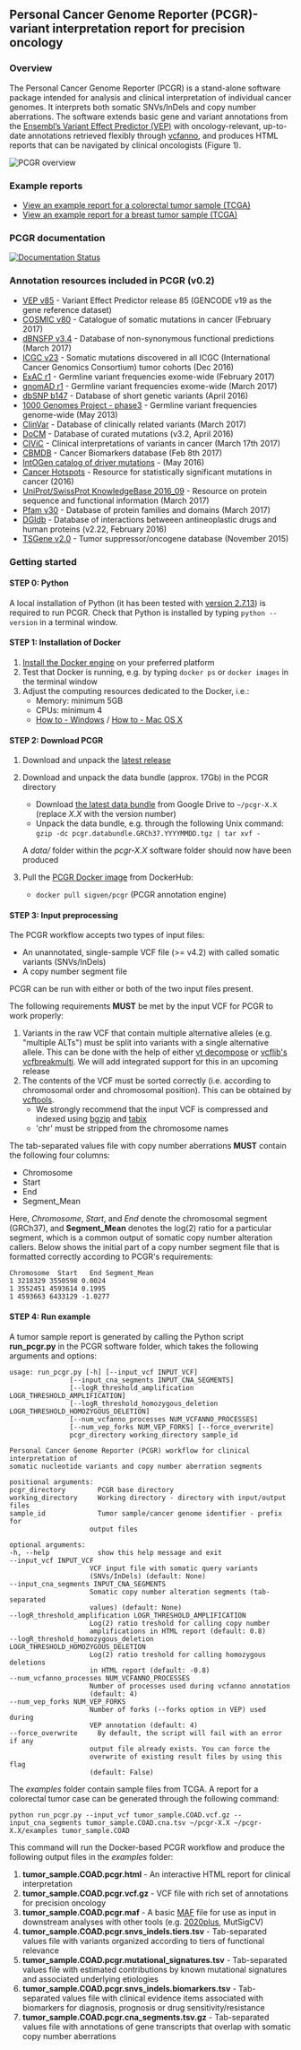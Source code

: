 ## Personal Cancer Genome Reporter (PCGR)- variant interpretation report for precision oncology

### Overview

The Personal Cancer Genome Reporter (PCGR) is a stand-alone software package intended for analysis and clinical interpretation of individual cancer genomes. It interprets both somatic SNVs/InDels and copy number aberrations. The software extends basic gene and variant annotations from the [Ensembl’s Variant Effect Predictor (VEP)](http://www.ensembl.org/info/docs/tools/vep/index.html) with oncology-relevant, up-to-date annotations retrieved flexibly through [vcfanno](https://github.com/brentp/vcfanno), and produces HTML reports that can be navigated by clinical oncologists (Figure 1).

![PCGR overview](PCGR_workflow.png)

### Example reports
* <a href="http://folk.uio.no/sigven/tumor_sample.COAD.pcgr.html" target="_blank">View an example report for a colorectal tumor sample (TCGA)</a>
* <a href="http://folk.uio.no/sigven/tumor_sample.BRCA.pcgr.html" target="_blank">View an example report for a breast tumor sample (TCGA)</a>

### PCGR documentation

[![Documentation Status](https://readthedocs.org/projects/pcgr/badge/?version=latest)](http://pcgr.readthedocs.io/en/latest/?badge=latest)


### Annotation resources included in PCGR (v0.2)

* [VEP v85](http://www.ensembl.org/info/docs/tools/vep/index.html) - Variant Effect Predictor release 85 (GENCODE v19 as the gene reference dataset)
* [COSMIC v80](http://cancer.sanger.ac.uk/cosmic/) - Catalogue of somatic mutations in cancer (February 2017)
* [dBNSFP v3.4](https://sites.google.com/site/jpopgen/dbNSFP) - Database of non-synonymous functional predictions (March 2017)
* [ICGC v23](https://dcc.icgc.org/) - Somatic mutations discovered in all ICGC (International Cancer Genomics Consortium) tumor cohorts (Dec 2016)
* [ExAC r1](http://exac.broadinstitute.org/) - Germline variant frequencies exome-wide (February 2017)
* [gnomAD r1](http://gnomad.broadinstitute.org/) - Germline variant frequencies exome-wide (March 2017)
* [dbSNP b147](http://www.ncbi.nlm.nih.gov/SNP/) - Database of short genetic variants (April 2016)
* [1000 Genomes Project - phase3](ftp://ftp.1000genomes.ebi.ac.uk/vol1/ftp/release/20130502/) - Germline variant frequencies genome-wide (May 2013)
* [ClinVar](http://www.ncbi.nlm.nih.gov/clinvar/) - Database of clinically related variants (March 2017)
* [DoCM](http://docm.genome.wustl.edu) - Database of curated mutations (v3.2, April 2016)
* [CIViC](http://civic.genome.wustl.edu) - Clinical interpretations of variants in cancer (March 17th 2017)
* [CBMDB](http://www.cancergenomeinterpreter.org/biomarkers) - Cancer Biomarkers database (Feb 8th 2017)
* [IntOGen catalog of driver mutations](https://www.intogen.org/downloads) - (May 2016)
* [Cancer Hotspots](http://cancerhotspots.org) - Resource for statistically significant mutations in cancer (2016)
* [UniProt/SwissProt KnowledgeBase 2016_09](http://www.uniprot.org) - Resource on protein sequence and functional information (March 2017)
* [Pfam v30](http://pfam.xfam.org) - Database of protein families and domains (March 2017)
* [DGIdb](http://dgidb.genome.wustl.edu) - Database of interactions betweeen antineoplastic drugs and human proteins (v2.22, February 2016)
* [TSGene v2.0](http://bioinfo.mc.vanderbilt.edu/TSGene/) - Tumor suppressor/oncogene database (November 2015)

### Getting started

#### STEP 0: Python

A local installation of Python (it has been tested with [version 2.7.13](https://www.python.org/downloads/)) is required to run PCGR. Check that Python is installed by typing `python --version` in a terminal window.

#### STEP 1: Installation of Docker

1. [Install the Docker engine](https://docs.docker.com/engine/installation/) on your preferred platform
2. Test that Docker is running, e.g. by typing `docker ps` or `docker images` in the terminal window
3. Adjust the computing resources dedicated to the Docker, i.e.:
   - Memory: minimum 5GB
   - CPUs: minimum 4
   - [How to - Windows](https://docs.docker.com/docker-for-windows/#advanced) / [How to - Mac OS X](https://docs.docker.com/docker-for-mac/#advanced)  

#### STEP 2: Download PCGR

1. Download and unpack the [latest release](https://github.com/sigven/pcgr/releases/latest)
2. Download and unpack the data bundle (approx. 17Gb) in the PCGR directory
   * Download [the latest data bundle](https://drive.google.com/file/d/0B8aYD2TJ472mQjZOMmg4djZfT1k/) from Google Drive to `~/pcgr-X.X` (replace _X.X_ with the version number)
   * Unpack the data bundle, e.g. through the following Unix command: `gzip -dc pcgr.databundle.GRCh37.YYYYMMDD.tgz | tar xvf -`

    A _data/_ folder within the _pcgr-X.X_ software folder should now have been produced
3. Pull the [PCGR Docker image](https://hub.docker.com/r/sigven/pcgr/) from DockerHub:
   * `docker pull sigven/pcgr` (PCGR annotation engine)

#### STEP 3: Input preprocessing

The PCGR workflow accepts two types of input files:

  * An unannotated, single-sample VCF file (>= v4.2) with called somatic variants (SNVs/InDels)
  * A copy number segment file

PCGR can be run with either or both of the two input files present.

The following requirements __MUST__ be met by the input VCF for PCGR to work properly:

1. Variants in the raw VCF that contain multiple alternative alleles (e.g. "multiple ALTs") must be split into variants with a single alternative allele. This can be done with the help of either [vt decompose](http://genome.sph.umich.edu/wiki/Vt#Decompose) or [vcflib's vcfbreakmulti](https://github.com/vcflib/vcflib#vcflib). We will add integrated support for this in an upcoming release
2. The contents of the VCF must be sorted correctly (i.e. according to chromosomal order and chromosomal position). This can be obtained by [vcftools](https://vcftools.github.io/perl_module.html#vcf-sort).
   * We strongly recommend that the input VCF is compressed and indexed using [bgzip](http://www.htslib.org/doc/tabix.html) and [tabix](http://www.htslib.org/doc/tabix.html)
   * 'chr' must be stripped from the chromosome names

The tab-separated values file with copy number aberrations __MUST__ contain the following four columns:
* Chromosome
* Start
* End
* Segment_Mean

Here, _Chromosome_, _Start_, and _End_ denote the chromosomal segment (GRCh37), and __Segment_Mean__ denotes the log(2) ratio for a particular segment, which is a common output of somatic copy number alteration callers. Below shows the initial part of a copy number segment file that is formatted correctly according to PCGR's requirements:

    Chromosome	Start	End	Segment_Mean
    1 3218329 3550598 0.0024
    1 3552451 4593614 0.1995
    1 4593663 6433129 -1.0277


#### STEP 4: Run example

A tumor sample report is generated by calling the Python script __run_pcgr.py__ in the PCGR software folder, which takes the following arguments and options:

    usage: run_pcgr.py [-h] [--input_vcf INPUT_VCF]
                   [--input_cna_segments INPUT_CNA_SEGMENTS]
                   [--logR_threshold_amplification LOGR_THRESHOLD_AMPLIFICATION]
                   [--logR_threshold_homozygous_deletion LOGR_THRESHOLD_HOMOZYGOUS_DELETION]
                   [--num_vcfanno_processes NUM_VCFANNO_PROCESSES]
                   [--num_vep_forks NUM_VEP_FORKS] [--force_overwrite]
                   pcgr_directory working_directory sample_id

    Personal Cancer Genome Reporter (PCGR) workflow for clinical interpretation of
    somatic nucleotide variants and copy number aberration segments

    positional arguments:
    pcgr_directory        PCGR base directory
    working_directory     Working directory - directory with input/output files
    sample_id             Tumor sample/cancer genome identifier - prefix for
                        output files

    optional arguments:
    -h, --help            show this help message and exit
    --input_vcf INPUT_VCF
                        VCF input file with somatic query variants
                        (SNVs/InDels) (default: None)
    --input_cna_segments INPUT_CNA_SEGMENTS
                        Somatic copy number alteration segments (tab-separated
                        values) (default: None)
    --logR_threshold_amplification LOGR_THRESHOLD_AMPLIFICATION
                        Log(2) ratio treshold for calling copy number
                        amplifications in HTML report (default: 0.8)
    --logR_threshold_homozygous_deletion LOGR_THRESHOLD_HOMOZYGOUS_DELETION
                        Log(2) ratio treshold for calling homozygous deletions
                        in HTML report (default: -0.8)
    --num_vcfanno_processes NUM_VCFANNO_PROCESSES
                        Number of processes used during vcfanno annotation
                        (default: 4)
    --num_vep_forks NUM_VEP_FORKS
                        Number of forks (--forks option in VEP) used during
                        VEP annotation (default: 4)
    --force_overwrite     By default, the script will fail with an error if any
                        output file already exists. You can force the
                        overwrite of existing result files by using this flag
                        (default: False)



The _examples_ folder contain sample files from TCGA. A report for a colorectal tumor case can be generated through the following command:

`python run_pcgr.py --input_vcf tumor_sample.COAD.vcf.gz --input_cna_segments tumor_sample.COAD.cna.tsv ~/pcgr-X.X ~/pcgr-X.X/examples tumor_sample.COAD`

This command will run the Docker-based PCGR workflow and produce the following output files in the _examples_ folder:

1. __tumor_sample.COAD.pcgr.html__ - An interactive HTML report for clinical interpretation
2. __tumor_sample.COAD.pcgr.vcf.gz__ - VCF file with rich set of annotations for precision oncology
3.  __tumor_sample.COAD.pcgr.maf__ - A basic [MAF](https://wiki.nci.nih.gov/display/TCGA/Mutation+Annotation+Format+%28MAF%29+Specification) file for use as input in downstream analyses with other tools (e.g. [2020plus](https://github.com/KarchinLab/2020plus), MutSigCV)
4. __tumor_sample.COAD.pcgr.snvs_indels.tiers.tsv__ - Tab-separated values file with variants organized according to tiers of functional relevance
5. __tumor_sample.COAD.pcgr.mutational_signatures.tsv__ - Tab-separated values file with estimated contributions by known mutational signatures and associated underlying etiologies
6. __tumor_sample.COAD.pcgr.snvs_indels.biomarkers.tsv__ - Tab-separated values file with clinical evidence items associated with biomarkers for diagnosis, prognosis or drug sensitivity/resistance
7. __tumor_sample.COAD.pcgr.cna_segments.tsv.gz__ - Tab-separated values file with annotations of gene transcripts that overlap with somatic copy number aberrations
